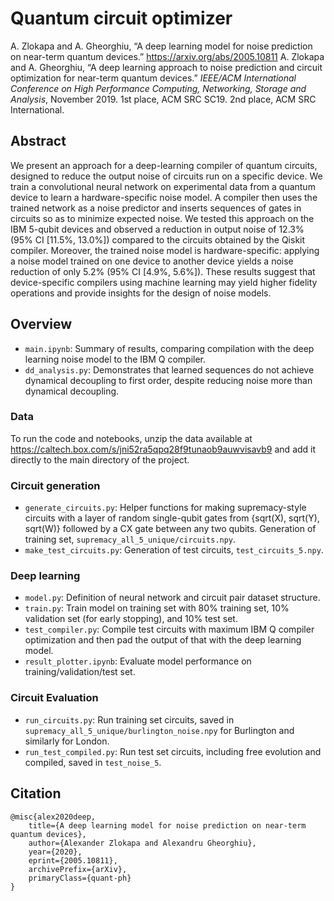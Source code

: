 # Quantum circuit optimizer

A. Zlokapa and A. Gheorghiu, “A deep learning model for noise prediction on near-term quantum devices.” https://arxiv.org/abs/2005.10811
A. Zlokapa and A. Gheorghiu, “A deep learning approach to noise prediction and circuit optimization for near-term quantum devices.” *IEEE/ACM International Conference on High Performance Computing, Networking, Storage and Analysis*, November 2019. 1st place, ACM SRC SC19. 2nd place, ACM SRC International.

## Abstract
We present an approach for a deep-learning compiler of quantum circuits, designed to reduce the output noise of circuits run on a specific device. We train a convolutional neural network on experimental data from a quantum device to learn a hardware-specific noise model. A compiler then uses the trained network as a noise predictor and inserts sequences of gates in circuits so as to minimize expected noise. We tested this approach on the IBM 5-qubit devices and observed a reduction in output noise of 12.3% (95% CI [11.5%, 13.0%]) compared to the circuits obtained by the Qiskit compiler. Moreover, the trained noise model is hardware-specific: applying a noise model trained on one device to another device yields a noise reduction of only 5.2% (95% CI [4.9%, 5.6%]). These results suggest that device-specific compilers using machine learning may yield higher fidelity operations and provide insights for the design of noise models. 

## Overview

* `main.ipynb`: Summary of results, comparing compilation with the deep learning noise model to the IBM Q compiler.
* `dd_analysis.py`: Demonstrates that learned sequences do not achieve dynamical decoupling to first order, despite reducing noise more than dynamical decoupling.

### Data

To run the code and notebooks, unzip the data available at https://caltech.box.com/s/jni52ra5qpq28f9tunaob9auwvisavb9 and add it directly to the main directory of the project.

### Circuit generation

* `generate_circuits.py`: Helper functions for making supremacy-style circuits with a layer of random single-qubit gates from {sqrt(X), sqrt(Y), sqrt(W)} followed by a CX gate between any two qubits. Generation of training set, `supremacy_all_5_unique/circuits.npy`.
* `make_test_circuits.py`: Generation of test circuits, `test_circuits_5.npy`.

### Deep learning

* `model.py`: Definition of neural network and circuit pair dataset structure.
* `train.py`: Train model on training set with 80% training set, 10% validation set (for early stopping), and 10% test set.
* `test_compiler.py`: Compile test circuits with maximum IBM Q compiler optimization and then pad the output of that with the deep learning model.
* `result_plotter.ipynb`: Evaluate model performance on training/validation/test set.

### Circuit Evaluation

* `run_circuits.py`: Run training set circuits, saved in `supremacy_all_5_unique/burlington_noise.npy` for Burlington and similarly for London.
* `run_test_compiled.py`: Run test set circuits, including free evolution and compiled, saved in `test_noise_5`.

## Citation

```
@misc{alex2020deep,
    title={A deep learning model for noise prediction on near-term quantum devices},
    author={Alexander Zlokapa and Alexandru Gheorghiu},
    year={2020},
    eprint={2005.10811},
    archivePrefix={arXiv},
    primaryClass={quant-ph}
}
```